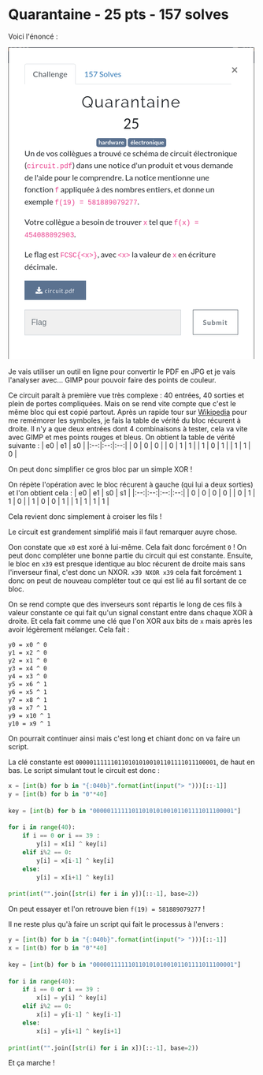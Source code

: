 # Quarantaine - 25 pts - 157 solves

Voici l'énoncé :

![Un de vos collègues a trouvé ce schéma de circuit électronique (circuit.pdf) dans une notice d'un produit et vous demande de l'aide pour le comprendre. La notice mentionne une fonction f appliquée à des nombres entiers, et donne un exemple f(19) = 581889079277. Votre collègue a besoin de trouver x tel que f(x) = 454088092903.](./enonce.png "énoncé")

Je vais utiliser un outil en ligne pour convertir le PDF en JPG et je vais l'analyser avec... GIMP pour pouvoir faire des points de couleur.

Ce circuit paraît à première vue très complexe : 40 entrées, 40 sorties et plein de portes compliquées. Mais on se rend vite compte que c'est le même bloc qui est copié partout. Après un rapide tour sur [Wikipedia](https://fr.wikipedia.org/wiki/Fonction_logique#Repr%C3%A9sentation_graphique) pour me remémorer les symboles, je fais la table de vérité du bloc récurent à droite. Il n'y a que deux entrées dont 4 combinaisons à tester, cela va vite avec GIMP et mes points rouges et bleus. On obtient la table de vérité suivante :
| e0 | e1 | s0 |
|:--:|:--:|:--:|
| 0  | 0  | 0  |
| 0  | 1  | 1  |
| 1  | 0  | 1  |
| 1  | 1  | 0  |

On peut donc simplifier ce gros bloc par un simple XOR !

On répète l'opération avec le bloc récurent à gauche (qui lui a deux sorties) et l'on obtient cela :
| e0 | e1 | s0 | s1 |
|:--:|:--:|:--:|:--:|
| 0  | 0  | 0  | 0  |
| 0  | 1  | 1  | 0  |
| 1  | 0  | 0  | 1  |
| 1  | 1  | 1  | 1  |

Cela revient donc simplement à croiser les fils !

Le circuit est grandement simplifié mais il faut remarquer auyre chose.

Oon constate que `x0` est xoré à lui-même. Cela fait donc forcément `0` ! On peut donc compléter une bonne partie du circuit qui est constante. Ensuite, le bloc en `x39` est presque identique au bloc récurent de droite mais sans l'inverseur final, c'est donc un NXOR. `x39 NXOR x39` cela fait forcément `1` donc on peut de nouveau compléter tout ce qui est lié au fil sortant de ce bloc.

On se rend compte que des inverseurs sont répartis le long de ces fils à valeur constante ce qui fait qu'un signal constant entre dans chaque XOR à droite. Et cela fait comme une clé que l'on XOR aux bits de `x` mais après les avoir légèrement mélanger. Cela fait :

```
y0 = x0 ^ 0
y1 = x2 ^ 0
y2 = x1 ^ 0
y3 = x4 ^ 0
y4 = x3 ^ 0
y5 = x6 ^ 1
y6 = x5 ^ 1
y7 = x8 ^ 1
y8 = x7 ^ 1
y9 = x10 ^ 1
y10 = x9 ^ 1
```

On pourrait continuer ainsi mais c'est long et chiant donc on va faire un script.

La clé constante est `0000011111101101010100101101111011100001`, de haut en bas. Le script simulant tout le circuit est donc :
```Python
x = [int(b) for b in "{:040b}".format(int(input("> ")))[::-1]]
y = [int(b) for b in "0"*40]

key = [int(b) for b in "0000011111101101010100101101111011100001"]

for i in range(40):
    if i == 0 or i == 39 :
        y[i] = x[i] ^ key[i]
    elif i%2 == 0:
        y[i] = x[i-1] ^ key[i]
    else:
        y[i] = x[i+1] ^ key[i]

print(int("".join([str(i) for i in y])[::-1], base=2))
```

On peut essayer et l'on retrouve bien `f(19) = 581889079277` !

Il ne reste plus qu'à faire un script qui fait le processus à l'envers :
```Python
y = [int(b) for b in "{:040b}".format(int(input("> ")))[::-1]]
x = [int(b) for b in "0"*40]

key = [int(b) for b in "0000011111101101010100101101111011100001"]

for i in range(40):
    if i == 0 or i == 39 :
        x[i] = y[i] ^ key[i]
    elif i%2 == 0:
        x[i] = y[i-1] ^ key[i-1]
    else:
        x[i] = y[i+1] ^ key[i+1]

print(int("".join([str(i) for i in x])[::-1], base=2))
```

Et ça marche !


